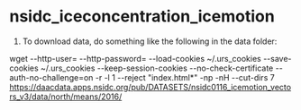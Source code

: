 # nsidc_iceconcentration_icemotion

1. To download data, do something like the following in the data folder:

wget --http-user= --http-password= --load-cookies ~/.urs_cookies --save-cookies ~/.urs_cookies --keep-session-cookies --no-check-certificate --auth-no-challenge=on -r -l 1 --reject "index.html*" -np -nH --cut-dirs 7 https://daacdata.apps.nsidc.org/pub/DATASETS/nsidc0116_icemotion_vectors_v3/data/north/means/2016/

